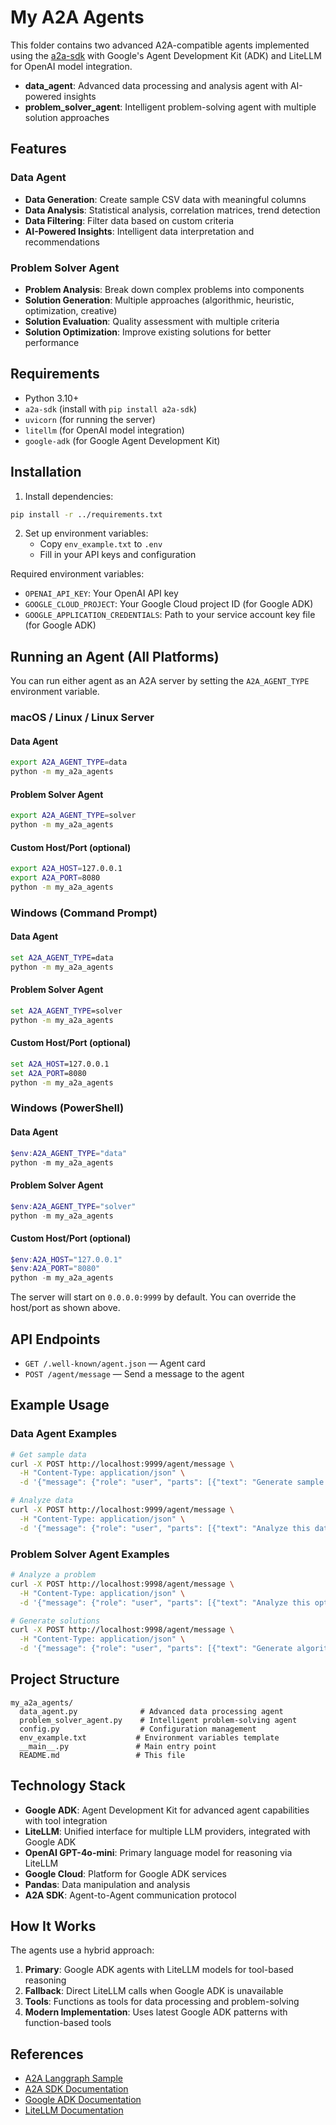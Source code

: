 # My A2A Agents

This folder contains two advanced A2A-compatible agents implemented using the [a2a-sdk](https://pypi.org/project/a2a-sdk/) with Google's Agent Development Kit (ADK) and LiteLLM for OpenAI model integration.

- **data_agent**: Advanced data processing and analysis agent with AI-powered insights
- **problem_solver_agent**: Intelligent problem-solving agent with multiple solution approaches

## Features

### Data Agent
- **Data Generation**: Create sample CSV data with meaningful columns
- **Data Analysis**: Statistical analysis, correlation matrices, trend detection
- **Data Filtering**: Filter data based on custom criteria
- **AI-Powered Insights**: Intelligent data interpretation and recommendations

### Problem Solver Agent
- **Problem Analysis**: Break down complex problems into components
- **Solution Generation**: Multiple approaches (algorithmic, heuristic, optimization, creative)
- **Solution Evaluation**: Quality assessment with multiple criteria
- **Solution Optimization**: Improve existing solutions for better performance

## Requirements
- Python 3.10+
- `a2a-sdk` (install with `pip install a2a-sdk`)
- `uvicorn` (for running the server)
- `litellm` (for OpenAI model integration)
- `google-adk` (for Google Agent Development Kit)

## Installation

1. Install dependencies:
```bash
pip install -r ../requirements.txt
```

2. Set up environment variables:
   - Copy `env_example.txt` to `.env`
   - Fill in your API keys and configuration

Required environment variables:
- `OPENAI_API_KEY`: Your OpenAI API key
- `GOOGLE_CLOUD_PROJECT`: Your Google Cloud project ID (for Google ADK)
- `GOOGLE_APPLICATION_CREDENTIALS`: Path to your service account key file (for Google ADK)

## Running an Agent (All Platforms)

You can run either agent as an A2A server by setting the `A2A_AGENT_TYPE` environment variable.

### macOS / Linux / Linux Server

#### Data Agent
```bash
export A2A_AGENT_TYPE=data
python -m my_a2a_agents
```

#### Problem Solver Agent
```bash
export A2A_AGENT_TYPE=solver
python -m my_a2a_agents
```

#### Custom Host/Port (optional)
```bash
export A2A_HOST=127.0.0.1
export A2A_PORT=8080
python -m my_a2a_agents
```

### Windows (Command Prompt)

#### Data Agent
```bat
set A2A_AGENT_TYPE=data
python -m my_a2a_agents
```

#### Problem Solver Agent
```bat
set A2A_AGENT_TYPE=solver
python -m my_a2a_agents
```

#### Custom Host/Port (optional)
```bat
set A2A_HOST=127.0.0.1
set A2A_PORT=8080
python -m my_a2a_agents
```

### Windows (PowerShell)

#### Data Agent
```powershell
$env:A2A_AGENT_TYPE="data"
python -m my_a2a_agents
```

#### Problem Solver Agent
```powershell
$env:A2A_AGENT_TYPE="solver"
python -m my_a2a_agents
```

#### Custom Host/Port (optional)
```powershell
$env:A2A_HOST="127.0.0.1"
$env:A2A_PORT="8080"
python -m my_a2a_agents
```

The server will start on `0.0.0.0:9999` by default. You can override the host/port as shown above.

## API Endpoints
- `GET /.well-known/agent.json` — Agent card
- `POST /agent/message` — Send a message to the agent

## Example Usage

### Data Agent Examples
```bash
# Get sample data
curl -X POST http://localhost:9999/agent/message \
  -H "Content-Type: application/json" \
  -d '{"message": {"role": "user", "parts": [{"text": "Generate sample sales data for Q1 2024"}]}}'

# Analyze data
curl -X POST http://localhost:9999/agent/message \
  -H "Content-Type: application/json" \
  -d '{"message": {"role": "user", "parts": [{"text": "Analyze this data for trends and correlations"}]}}'
```

### Problem Solver Agent Examples
```bash
# Analyze a problem
curl -X POST http://localhost:9998/agent/message \
  -H "Content-Type: application/json" \
  -d '{"message": {"role": "user", "parts": [{"text": "Analyze this optimization problem for a delivery routing system"}]}}'

# Generate solutions
curl -X POST http://localhost:9998/agent/message \
  -H "Content-Type: application/json" \
  -d '{"message": {"role": "user", "parts": [{"text": "Generate algorithmic solutions for this sorting problem"}]}}'
```

## Project Structure
```
my_a2a_agents/
  data_agent.py              # Advanced data processing agent
  problem_solver_agent.py    # Intelligent problem-solving agent
  config.py                  # Configuration management
  env_example.txt           # Environment variables template
  __main__.py               # Main entry point
  README.md                 # This file
```

## Technology Stack

- **Google ADK**: Agent Development Kit for advanced agent capabilities with tool integration
- **LiteLLM**: Unified interface for multiple LLM providers, integrated with Google ADK
- **OpenAI GPT-4o-mini**: Primary language model for reasoning via LiteLLM
- **Google Cloud**: Platform for Google ADK services
- **Pandas**: Data manipulation and analysis
- **A2A SDK**: Agent-to-Agent communication protocol

## How It Works

The agents use a hybrid approach:
1. **Primary**: Google ADK agents with LiteLLM models for tool-based reasoning
2. **Fallback**: Direct LiteLLM calls when Google ADK is unavailable
3. **Tools**: Functions as tools for data processing and problem-solving
4. **Modern Implementation**: Uses latest Google ADK patterns with function-based tools

## References
- [A2A Langgraph Sample](https://github.com/a2aproject/a2a-samples/tree/main/samples/python/agents/langgraph)
- [A2A SDK Documentation](https://google.github.io/A2A/)
- [Google ADK Documentation](https://developers.google.com/agent-development-kit)
- [LiteLLM Documentation](https://docs.litellm.ai/) 